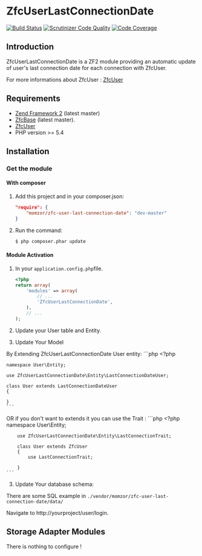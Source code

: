# ZfcUserLastConnectionDate
[![Build Status](https://travis-ci.org/momzor/ZfcUserLastConnectionDate.svg)](https://travis-ci.org/momzor/ZfcUserLastConnectionDate)
[![Scrutinizer Code Quality](https://scrutinizer-ci.com/g/momzor/ZfcUserLastConnectionDate/badges/quality-score.png?b=master)](https://scrutinizer-ci.com/g/momzor/ZfcUserLastConnectionDate/?branch=master)
[![Code Coverage](https://scrutinizer-ci.com/g/momzor/ZfcUserLastConnectionDate/badges/coverage.png?b=master)](https://scrutinizer-ci.com/g/momzor/ZfcUserLastConnectionDate/?branch=master)


Introduction
------------

ZfcUserLastConnectionDate is a ZF2 module providing an automatic update of user's last connection
date for each connection with ZfcUser.

For more informations about ZfcUser : [ZfcUser](https://github.com/ZF-Commons/ZfcUser)




Requirements
------------

* [Zend Framework 2](https://github.com/zendframework/zf2) (latest master)
* [ZfcBase](https://github.com/ZF-Commons/ZfcBase) (latest master).
* [ZfcUser](https://github.com/ZF-Commons/ZfcUser)
* PHP version >= 5.4

Installation
------------

### Get the module

#### With composer

1. Add this project and in your composer.json:

    ```json
    "require": {
        "momzor/zfc-user-last-connection-date": "dev-master"
    }
    ```

2. Run the command:

    ```bash
    $ php composer.phar update
    ```

#### Module Activation

1.  In your `application.config.php`file.

    ```php
    <?php
    return array(
        'modules' => array(
            // ...
            'ZfcUserLastConnectionDate',
        ),
        // ...
    );
    ```


2. Update your User table and  Entity.

1. Update Your Model

By Extending ZfcUserLastConnectionDate User entity:
    ```php
    <?php

    namespace User\Entity;

    use ZfcUserLastConnectionDate\Entity\LastConnectionDateUser;

    class User extends LastConnectionDateUser
    {

    }
    ```
OR if you don't want to extends it you can use the Trait :
    ```php
    <?php
        namespace User\Entity;

        use ZfcUserLastConnectionDate\Entity\LastConnectionTrait;

        class User extends ZfcUser
        {
            use LastConnectionTrait;

        }
    ```

3. Update Your database schema:

There are some SQL example in  `./vendor/momzor/zfc-user-last-connection-date/data/`



Navigate to http://yourproject/user/login.

Storage Adapter Modules
-----------------------
There is nothing to configure !